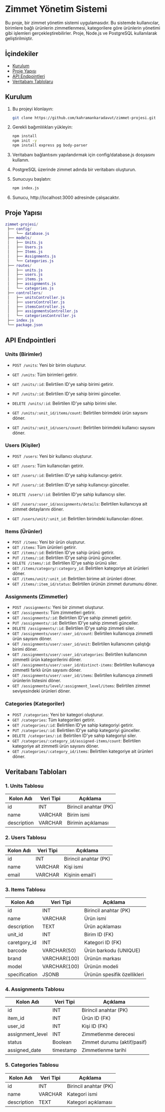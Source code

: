 # Zimmet Yönetim Sistemi

Bu proje, bir zimmet yönetim sistemi uygulamasıdır. Bu sistemde kullanıcılar, birimlere bağlı ürünlerin zimmetlenmesi, kategorilere göre ürünlerin yönetimi gibi işlemleri gerçekleştirebilirler. Proje, Node.js ve PostgreSQL kullanılarak geliştirilmiştir.

## İçindekiler

- [Kurulum](#kurulum)
- [Proje Yapısı](#proje-yapısı)
- [API Endpointleri](#api-endpointleri)
- [Veritabanı Tablolaru](#veritabanı-tabloları)

## Kurulum

1. Bu projeyi klonlayın:

   ```bash
   git clone https://github.com/kahramankaradavut/zimmet-projesi.git

2. Gerekli bağımlılıkları yükleyin:

   ```bash
   npm install
   npm init -y
   npm install express pg body-parser
3. Veritabanı bağlantısını yapılandırmak için config/database.js dosyasını kullanın.

4. PostgreSQL üzerinde zimmet adında bir veritabanı oluşturun.

5. Sunucuyu başlatın:

   ```bash
   npm index.js

6. Sunucu, http://localhost:3000 adresinde çalışacaktır.

## Proje Yapısı
   ```lua
   zimmet-projesi/
    ├── config/
    │   └── database.js
    ├── models/
    │   ├── Units.js
    │   ├── Users.js
    │   ├── Items.js
    │   ├── Assignments.js
    │   └── Categories.js
    ├── routes/
    │   ├── units.js
    │   ├── users.js
    │   ├── items.js
    │   ├── assignments.js
    │   └── categories.js
    ├── controllers/
    │   ├── unitsController.js
    │   ├── usersController.js
    │   ├── itemsController.js
    │   ├── assignmentsController.js
    │   └── categoriesController.js
    ├── index.js
    └── package.json
   ```

## API Endpointleri

### Units (Birimler)

- `POST /units`: Yeni bir birim oluşturur.
- `GET /units`: Tüm birimleri getirir.
- `GET /units/:id`: Belirtilen ID'ye sahip birimi getirir.
- `PUT /units/:id`: Belirtilen ID'ye sahip birimi günceller.
- `DELETE /units/:id`: Belirtilen ID'ye sahip birimi siler.

- `GET /units/:unit_id/items/count`: Belirtilen birimdeki ürün sayısını döner.
- `GET /units/:unit_id/users/count`: Belirtilen birimdeki kullanıcı sayısını döner.


### Users (Kişiler)

- `POST /users`: Yeni bir kullanıcı oluşturur.
- `GET /users`: Tüm kullanıcıları getirir.
- `GET /users/:id`: Belirtilen ID'ye sahip kullanıcıyı getirir.
- `PUT /users/:id`: Belirtilen ID'ye sahip kullanıcıyı günceller.
- `DELETE /users/:id`: Belirtilen ID'ye sahip kullanıcıyı siler.

- `GET /users/:user_id/assignments/details`: Belirtilen kullanıcıya ait zimmet detaylarını döner.
- `GET /users/unit/:unit_id`: Belirtilen birimdeki kullanıcıları döner.


### Items (Ürünler)

- `POST /items`: Yeni bir ürün oluşturur.
- `GET /items`: Tüm ürünleri getirir.
- `GET /items/:id`: Belirtilen ID'ye sahip ürünü getirir.
- `PUT /items/:id`: Belirtilen ID'ye sahip ürünü günceller.
- `DELETE /items/:id`: Belirtilen ID'ye sahip ürünü siler.
- `GET /items/category/:category_id`: Belirtilen kategoriye ait ürünleri döner.
- `GET /items/unit/:unit_id`: Belirtilen birime ait ürünleri döner.
- `GET /items/:item_id/status`: Belirtilen ürünün zimmet durumunu döner.


### Assignments (Zimmetler)


- `POST /assignments`: Yeni bir zimmet oluşturur.
- `GET /assignments`: Tüm zimmetleri getirir.
- `GET /assignments/:id`: Belirtilen ID'ye sahip zimmeti getirir.
- `PUT /assignments/:id`: Belirtilen ID'ye sahip zimmeti günceller.
- `DELETE /assignments/:id`: Belirtilen ID'ye sahip zimmeti siler.
- `GET /assignments/user/:user_id/count`: Belirtilen kullanıcıya zimmetli ürün sayısını döner.
- `GET /assignments/user/:user_id/unit`: Belirtilen kullanıcının çalıştığı birimi döner.
- `GET /assignments/user/:user_id/categories`: Belirtilen kullanıcının zimmetli ürün kategorilerini döner.
- `GET /assignments/user/:user_id/distinct-items`: Belirtilen kullanıcıya zimmetli farklı ürün sayısını döner.
- `GET /assignments/user/:user_id/items`: Belirtilen kullanıcıya zimmetli ürünlerin listesini döner.
- `GET /assignments/level/:assignment_level/items`: Belirtilen zimmet seviyesindeki ürünleri döner.


### Categories (Kategoriler)


- `POST /categories`: Yeni bir kategori oluşturur.
- `GET /categories`: Tüm kategorileri getirir.
- `GET /categories/:id`: Belirtilen ID'ye sahip kategoriyi getirir.
- `PUT /categories/:id`: Belirtilen ID'ye sahip kategoriyi günceller.
- `DELETE /categories/:id`: Belirtilen ID'ye sahip kategoriyi siler.
- `GET /categories/:category_id/assigned-items/count`: Belirtilen kategoriye ait zimmetli ürün sayısını döner.
- `GET /categories/:category_id/items`: Belirtilen kategoriye ait ürünleri döner.




## Veritabanı Tabloları

### 1. Units Tablosu

| Kolon Adı  | Veri Tipi | Açıklama              |
|------------|-----------|-----------------------|
| id         | INT       | Birincil anahtar (PK) |
| name       | VARCHAR   | Birim ismi         |
| description      | VARCHAR   | Birimin açıklaması |


### 2. Users Tablosu

| Kolon Adı  | Veri Tipi | Açıklama              |
|------------|-----------|-----------------------|
| id         | INT       | Birincil anahtar (PK) |
| name    | VARCHAR       | Kişi ismi |
| email      | VARCHAR   | Kişinin email'i      |

### 3. Items Tablosu

| Kolon Adı  | Veri Tipi | Açıklama              |
|------------|-----------|-----------------------|
| id         | INT       | Birincil anahtar (PK) |
| name    | VARCHAR       | Ürün ismi |
| description    | TEXT       | Ürün açıklaması|
| unit_id    | INT      | Birim ID (FK)        |
| caretgory_id | INT | Kategori ID (FK)  |
| barcode | VARCHAR(50) | Ürün barkodu (UNIQUE)   |
| brand | VARCHAR(100) |Ürünün markası    |
| model | VARCHAR(100) | Ürünün modeli |
| specification | JSONB | Ürünün spesifik özellikleri   |

### 4. Assignments Tablosu

| Kolon Adı  | Veri Tipi | Açıklama              |
|------------|-----------|-----------------------|
| id         | INT       | Birincil anahtar (PK) |
| item_id    | INT       | Ürün ID (FK) |
| user_id    | INT       | Kişi ID (FK)|
| assignment_level    | INT      | Zimmetlenme derecesi       |
| status | Boolean | Zimmet durumu (aktif/pasif)  |
| assigned_date | timestamp |Zimmetlenme tarihi   |

### 5. Categories Tablosu

| Kolon Adı  | Veri Tipi | Açıklama              |
|------------|-----------|-----------------------|
| id         | INT       | Birincil anahtar (PK) |
| name    | VARCHAR       | Kategori ismi |
| description    | TEXT       | Kategori açıklaması|









